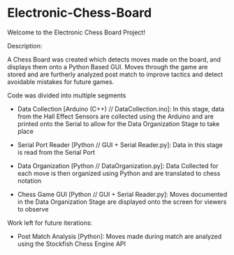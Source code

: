 # Electronic-Chess-Board

Welcome to the Electronic Chess Board Project!


Description:

A Chess Board was created which detects moves made on the board, and displays them onto a Python Based GUI. Moves through the game are stored and are furtherly analyzed post match to improve tactics and detect avoidable mistakes for future games.



Code was divided into multiple segments
- Data Collection [Arduino (C++) // DataCollection.ino]: 
In this stage, data from the Hall Effect Sensors are collected using the Arduino and are printed onto the Serial to allow for the Data Organization Stage to take place

- Serial Port Reader [Python // GUI + Serial Reader.py]: 
Data in this stage is read from the Serial Port

- Data Organization [Python // DataOrganization.py]: 
Data Collected for each move is then organized using Python and are translated to chess notation

- Chess Game GUI [Python // GUI + Serial Reader.py]: 
Moves documented in the Data Organization Stage are displayed onto the screen for viewers to observe


Work left for future iterations:

- Post Match Analysis [Python]:
Moves made during match are analyzed using the Stockfish Chess Engine API
